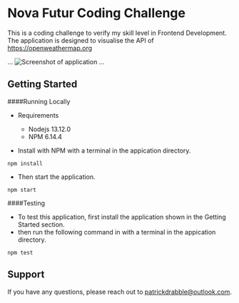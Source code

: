# Nova Futur Coding Challenge 

This is a coding challenge to verify my skill level in Frontend Development. 
The application is designed to visualise the API of https://openweathermap.org

...
![Screenshot of application](https://nova-futur.s3.eu-west-2.amazonaws.com/Screenshot+2020-08-25+at+21.33.25.png)
...


## Getting Started

####Running Locally 
* Requirements
    * Nodejs 13.12.0
    * NPM 6.14.4

* Install with NPM with a terminal in the appication directory.
```
npm install
```
* Then start the application.
```
npm start
```

####Testing
* To test this application, first install the application shown in the Getting Started section.
* then run the following command in with a terminal in the appication directory.
```
npm test
```

## Support
If you have any questions, please reach out to patrickdrabble@outlook.com.
